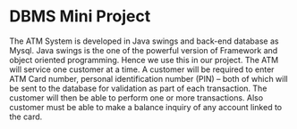 # DBMS Mini Project

The ATM System is developed in Java swings and back-end database as Mysql.
Java swings is the one of the powerful version of Framework and
object oriented programming. Hence we use this in our project.
The ATM will service one customer at a time. A customer will be required to
enter ATM Card number, personal identification number (PIN) – both of which
will be sent to the database for validation as part of each transaction. The
customer will then be able to perform one or more transactions. Also
customer must be able to make a balance inquiry of any account linked to
the card.
